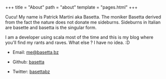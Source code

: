 +++
title = "About"
path = "about"
template = "pages.html"
+++

Cucu! My name is Patrick Martini aka Basetta. The moniker Basetta derived from the fact the nature does not donate me sideburns. Sideburns in Italian are basette and basetta is the singular form.

I am a developer using scala most of the time and this is my blog where you'll find my rants and raves. What else ? I have no idea. :D

* Email: [me@basetta,bz](mailto:me@basetta.bz)

* Github: [basetta](https://github.com/basetta)

* Twitter: [basettabz](https://twitter.com/basettabz)